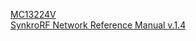 [MC13224V](https://www.nxp.com/products/no-longer-manufactured/2.4-ghz-802.15.4-rf-and-32-bit-arm7-mcu-with-128kb-flash-96kb-ram:MC13224V)  
[SynkroRF Network Reference Manual v.1.4](https://www.nxp.com/docs/en/reference-manual/SYNKRORM.pdf)  

